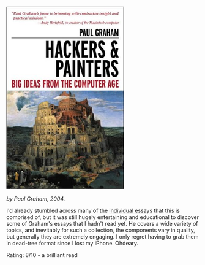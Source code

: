 <!--
.. title: Hackers and Painters
.. slug: hackers-and-painters
.. date: 2008-08-27 15:06:48-05:00
.. tags: Geek,Books
.. category: Geek
.. link: 
.. description: 
.. type: text
-->


[![](/files/2008/08/hackers__painters2.jpg "hackers and painters")](/files/2008/08/hackers__painters2.jpg)

_by Paul Graham, 2004._

I'd already stumbled across many of the [individual
essays](http://www.paulgraham.com/articles.html) that this is comprised
of, but it was still hugely entertaining and educational to discover
some of Graham's essays that I hadn't read yet. He covers a wide variety
of topics, and inevitably for such a collection, the components vary in
quality, but generally they are extremely engaging. I only regret having
to grab them in dead-tree format since I lost my iPhone. Ohdeary.

Rating: 8/10 - a brilliant read
